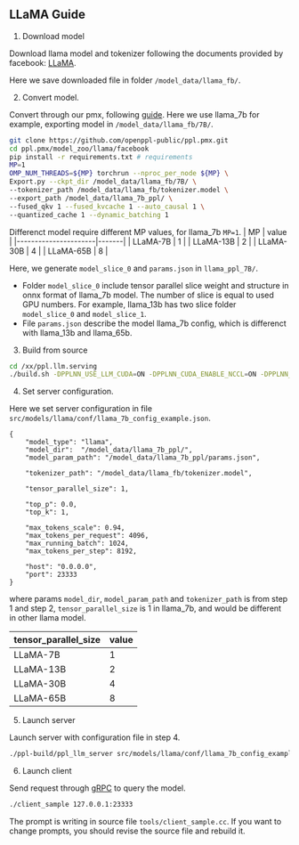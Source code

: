 ## LLaMA Guide 

1. Download model

Download llama model and tokenizer following the documents provided by facebook:
[LLaMA](https://github.com/facebookresearch/llama/tree/llama_v1#llama).

Here we save downloaded file in folder `/model_data/llama_fb/`.

2. Convert model.

Convert through our pmx, following [guide](https://github.com/openppl-public/ppl.pmx/blob/master/model_zoo/llama/facebook/README.md). Here we use llama_7b for example, exporting model in `/model_data/llama_fb/7B/`.

```bash
git clone https://github.com/openppl-public/ppl.pmx.git
cd ppl.pmx/model_zoo/llama/facebook
pip install -r requirements.txt # requirements
MP=1
OMP_NUM_THREADS=${MP} torchrun --nproc_per_node ${MP} \
Export.py --ckpt_dir /model_data/llama_fb/7B/ \
--tokenizer_path /model_data/llama_fb/tokenizer.model \
--export_path /model_data/llama_7b_ppl/ \
--fused_qkv 1 --fused_kvcache 1 --auto_causal 1 \
--quantized_cache 1 --dynamic_batching 1 
```
Differenct model require different MP values, for llama_7b `MP=1`.
| MP                   | value |
|----------------------|-------|
| LLaMA-7B             |   1   |
| LLaMA-13B            |   2   |
| LLaMA-30B            |   4   |
| LLaMA-65B            |   8   |

Here, we generate `model_slice_0` and `params.json` in `llama_ppl_7B/`. 
* Folder `model_slice_0` include tensor parallel slice weight and structure in onnx format of llama_7b model. The number of slice is equal to used GPU numbers. For example, llama_13b has two slice folder `model_slice_0` and `model_slice_1`. 
* File `params.json` describe the model llama_7b config, which is differenct with llama_13b and llama_65b.

3. Build from source

```bash
cd /xx/ppl.llm.serving
./build.sh -DPPLNN_USE_LLM_CUDA=ON -DPPLNN_CUDA_ENABLE_NCCL=ON -DPPLNN_ENABLE_CUDA_JIT=OFF -DPPLNN_CUDA_ARCHITECTURES="'80;86;87'" -DPPLCOMMON_CUDA_ARCHITECTURES="'80;86;87'"
```

4. Set server configuration. 

Here we set server configuration in file `src/models/llama/conf/llama_7b_config_example.json`. 

```
{
    "model_type": "llama",
    "model_dir":  "/model_data/llama_7b_ppl/",
    "model_param_path": "/model_data/llama_7b_ppl/params.json",

    "tokenizer_path": "/model_data/llama_fb/tokenizer.model",

    "tensor_parallel_size": 1,

    "top_p": 0.0,
    "top_k": 1,

    "max_tokens_scale": 0.94,
    "max_tokens_per_request": 4096,
    "max_running_batch": 1024,
    "max_tokens_per_step": 8192,

    "host": "0.0.0.0",
    "port": 23333
}

```

where params `model_dir`, `model_param_path` and `tokenizer_path` is from step 1 and step 2, `tensor_parallel_size` is 1 in llama_7b, and would be different in other llama model.

| tensor_parallel_size | value |
|----------------------|-------|
| LLaMA-7B             |   1   |
| LLaMA-13B            |   2   |
| LLaMA-30B            |   4   |
| LLaMA-65B            |   8   |


5. Launch server

Launch server with configuration file in step 4.
```bash
./ppl-build/ppl_llm_server src/models/llama/conf/llama_7b_config_example.json
```

6. Launch client

Send request through [gRPC](https://github.com/grpc/grpc) to query the model.

```bash
./client_sample 127.0.0.1:23333
```
The prompt is writing in source file `tools/client_sample.cc`. If you want to change prompts, you should revise the source file and rebuild it.